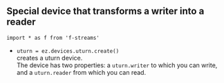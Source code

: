 ## Special device that transforms a writer into a reader

`import * as f from 'f-streams'`

* `uturn = ez.devices.uturn.create()`  
  creates a uturn device.  
  The device has two properties: a `uturn.writer` to which you can write,   
  and a `uturn.reader` from which you can read.  

